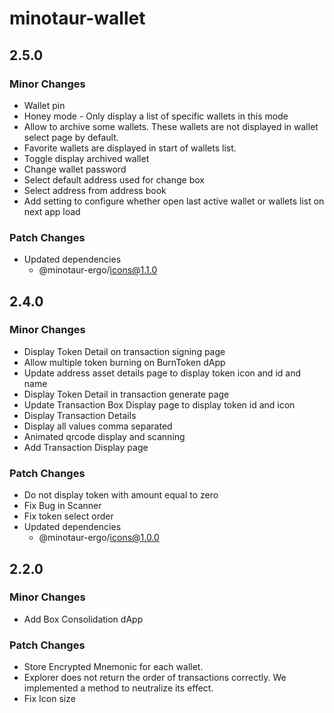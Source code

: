 # minotaur-wallet

## 2.5.0

### Minor Changes

- Wallet pin
- Honey mode - Only display a list of specific wallets in this mode
- Allow to archive some wallets. These wallets are not displayed in wallet select page by default.
- Favorite wallets are displayed in start of wallets list.
- Toggle display archived wallet
- Change wallet password
- Select default address used for change box
- Select address from address book
- Add setting to configure whether open last active wallet or wallets list on next app load

### Patch Changes

- Updated dependencies
  - @minotaur-ergo/icons@1.1.0

## 2.4.0

### Minor Changes

- Display Token Detail on transaction signing page
- Allow multiple token burning on BurnToken dApp
- Update address asset details page to display token icon and id and name
- Display Token Detail in transaction generate page
- Update Transaction Box Display page to display token id and icon
- Display Transaction Details
- Display all values comma separated
- Animated qrcode display and scanning
- Add Transaction Display page

### Patch Changes

- Do not display token with amount equal to zero
- Fix Bug in Scanner
- Fix token select order
- Updated dependencies
  - @minotaur-ergo/icons@1.0.0

## 2.2.0

### Minor Changes

- Add Box Consolidation dApp

### Patch Changes

- Store Encrypted Mnemonic for each wallet.
- Explorer does not return the order of transactions correctly. We implemented a method to neutralize its effect.
- Fix Icon size
